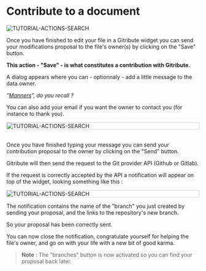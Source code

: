 # Contribute to a document

<div>
  <img
    alt="TUTORIAL-ACTIONS-SEARCH"
    src="https://raw.githubusercontent.com/multi-coop/gitribute-documentation-content/main/images/tutorial/commented/tutorial-contribution.png"
    />
</div>

Once you have finished to edit your file in a Gitribute widget you can send your modifications proposal to the file's owner(s) by clicking on the "Save" button.

**This action - "Save" - is what constitutes a contribution with Gitribute.**

A dialog appears where you can - optionnaly - add a little message to the data owner.

_"[Manners](/architecture)", do you recall ?_

You can also add your email if you want the owner to contact you (for instance to thank you).

<div style="border: thin solid lightgrey;">
  <img
    alt="TUTORIAL-ACTIONS-SEARCH"
    src="https://raw.githubusercontent.com/multi-coop/gitribute-documentation-content/main/images/tutorial/contribution-dialog.png"
    />
</div>

<br>

Once you have finished typing your message you can send your contribution proposal to the owner by clicking on the "Send" button.

Gitribute will then send the request to the Git provider API (Github or Gitlab).

If the request is correctly accepted by the API a notification will appear on top of the widget, looking something like this :

<div style="border: thin solid lightgrey;">
  <img
    alt="TUTORIAL-ACTIONS-SEARCH"
    src="https://raw.githubusercontent.com/multi-coop/gitribute-documentation-content/main/images/tutorial/contribution-response.png"
    />
</div>

The notification contains the name of the "branch" you just created by sending your proposal, and the links to the repository's new branch.

So your proposal has been correctly sent.

You can now close the notification, congratulate yourself for helping the file's owner, and go on with your life with a new bit of good karma.

> **Note** : The "branches" button is now activated so you can find your proposal back later.

